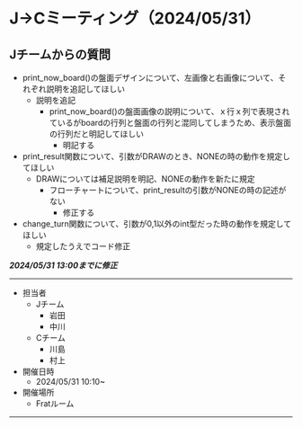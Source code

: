 # J->Cミーティング（2024/05/31）

## Jチームからの質問

* print_now_board()の盤面デザインについて、左画像と右画像について、それぞれ説明を追記してほしい
    * 説明を追記
        * print_now_board()の盤面画像の説明について、ｘ行ｘ列で表現されているがboardの行列と盤面の行列と混同してしまうため、表示盤面の行列だと明記してほしい
            * 明記する
* print_result関数について、引数がDRAWのとき、NONEの時の動作を規定してほしい
    * DRAWについては補足説明を明記、NONEの動作を新たに規定
        * フローチャートについて、print_resultの引数がNONEの時の記述がない
            * 修正する
* change_turn関数について、引数が0,1以外のint型だった時の動作を規定してほしい
    * 規定したうえでコード修正

***2024/05/31 13:00までに修正***
- - -
* 担当者
    * Jチーム
        * 岩田
        * 中川
    * Cチーム
        * 川島
        * 村上
* 開催日時
    * 2024/05/31 10:10~
* 開催場所
    * Fratルーム
- - -